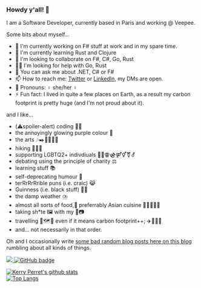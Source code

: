 ### Howdy y'all! 👋

I am a Software Developer, currently based in Paris and working @ Veepee.

Some bits about myself...

- 🔭 I'm currently working on F# stuff at work and in my spare time.
- 🌱 I'm currently learning Rust and Clojure
- 👯 I'm looking to collaborate on F#, C#, Go, Rust
- 🤸‍♀️ I'm looking for help with Go, Rust
- 💬 You can ask me about .NET, C# or F#
- 📫 How to reach me: [Twitter](https://twitter.com/kerry_perret) or [LinkedIn](https://www.linkedin.com/in/kerry-perret/), my DMs are open.
- 👩 Pronouns: ♀️ she/her ♀️
- ⚡ Fun fact: I lived in quite a few places on Earth, as a result my carbon footprint is pretty huge (and I'm not proud about it).

and I like...

- (⚠️spoiler-alert) coding 👩‍💻
- the annoyingly glowing purple colour 💜
- the arts 🎶✒️🍿💃🗿🎨
- hiking 🚶‍♀️🥾
- supporting LGBTQ2+ indivdiuals 🏳️‍🌈⚢⚣⚤⚥⚧️⚦
- debating using the principle of charity ⚖️
- learning stuff 📚
- self-deprecating humour 🙈
- terRrRrRrible puns (i.e. craic) 😹
- Guinness (i.e. black stuff) 🍺🍀
- the damp weather ⛈️
- almost all sorts of food,🤤 preferrably Asian cuisine 🥢🍜🦐🍛🥔
- taking sh*te 🖼️ with my 📱📷
- travelling 🧳🗺️🧭 even if it means carbon footprint++; ✈️🚆🚴‍♀️
- and... not necessarily in that order.

Oh and I occasionally write [some bad random blog posts here on this blog](https://mary-perret-1986.github.io) rumbling about all kinds of things.

<a href="http://twitter.com/natalie_perret">
  <img src="https://img.shields.io/twitter/follow/natalie_perret?label=Twitter&logo=twitter&style=for-the-badge" />
</a>

<a href="https://github.com/natalie-perret-1986?tab=followers">
  <img src="https://img.shields.io/github/followers/natalie-perret-1986?label=Followers&logo=GitHub&style=for-the-badge" alt="GitHub badge" />
</a>

[![Kerry Perret's github stats](https://github-readme-stats.vercel.app/api?username=natalie-perret-1986&count_private=true&theme=midnight-purple&show_icons=true&include_all_commits=true)](https://github.com/natalie-perret-1986)
</br>
[![Top Langs](https://github-readme-stats.vercel.app/api/top-langs/?username=natalie-perret-1986&hide=matlab,jupyter%20notebook,css,scss&theme=midnight-purple&langs_count=5)](https://github.com/natalie-perret-1986/)
